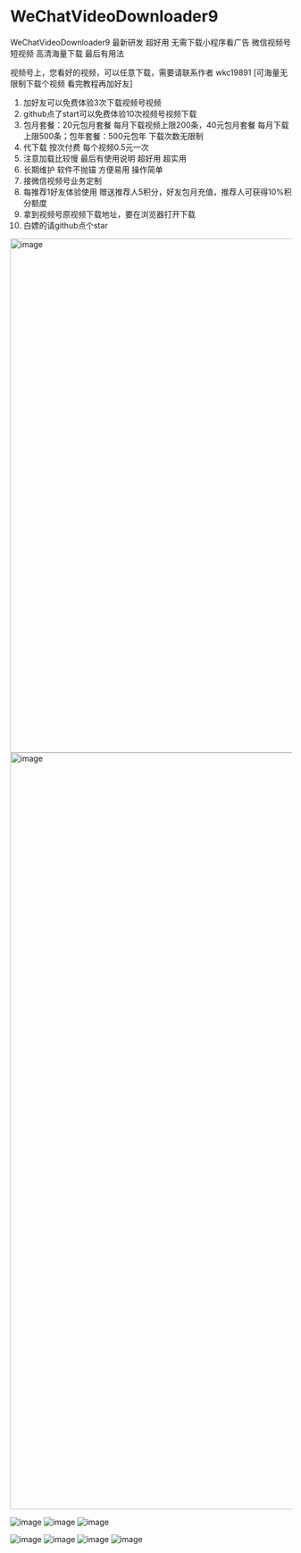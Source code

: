 # WeChatVideoDownloader9
WeChatVideoDownloader9 最新研发 超好用 无需下载小程序看广告 微信视频号 短视频 高清海量下载 最后有用法

视频号上，您看好的视频，可以任意下载，需要请联系作者 wkc19891 [可海量无限制下载个视频 看完教程再加好友]

1. 加好友可以免费体验3次下载视频号视频
2. github点了start可以免费体验10次视频号视频下载
3. 包月套餐：20元包月套餐 每月下载视频上限200条，40元包月套餐 每月下载上限500条；包年套餐：500元包年 下载次数无限制
4. 代下载 按次付费 每个视频0.5元一次
5. 注意加载比较慢 最后有使用说明 超好用 超实用
6. 长期维护 软件不抛锚 方便易用 操作简单
7. 接微信视频号业务定制
8. 每推荐1好友体验使用 赠送推荐人5积分，好友包月充值，推荐人可获得10%积分额度
9. 拿到视频号原视频下载地址，要在浏览器打开下载
10. 白嫖的请github点个star

<img width="921" alt="image" src="https://github.com/lap888/WeChatVideoDownloader9/assets/30146744/cabc0bd8-69e2-49c1-bd01-79d1663aca0f">

<img width="1356" alt="image" src="https://github.com/lap888/WeChatVideoDownloader9/assets/30146744/4d665f0d-30c4-4076-95b1-664fa38d30b3">

![image](https://github.com/lap888/WeChatVideoDownloader9/assets/30146744/79f6696a-d322-497a-a549-a801251e1c3e)
![image](https://github.com/lap888/WeChatVideoDownloader9/assets/30146744/0fa61003-176e-45f4-9449-4b7522e0b810)
![image](https://github.com/lap888/WeChatVideoDownloader9/assets/30146744/7ad5c8d4-69f8-441c-afd4-9673cec4695b)

![image](https://github.com/lap888/WeChatVideoDownloader9/assets/30146744/ee7413d1-c952-4919-9ec3-0b5d8337dbfe)
![image](https://github.com/lap888/WeChatVideoDownloader9/assets/30146744/6b94df41-a4de-456a-980a-3f830f52a45e)
![image](https://github.com/lap888/WeChatVideoDownloader9/assets/30146744/873db264-2143-4a38-b06f-4ce52ed61bb0)
![image](https://github.com/lap888/WeChatVideoDownloader9/assets/30146744/f3942e04-c219-4923-941a-61c97bd980cc)
